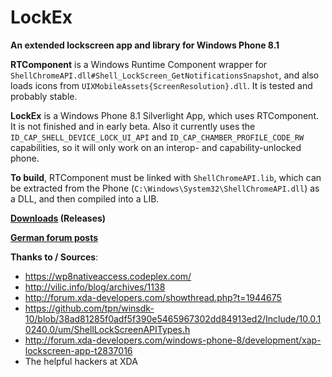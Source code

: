 # LockEx

**An extended lockscreen app and library for Windows Phone 8.1**

**RTComponent** is a Windows Runtime Component wrapper for ```ShellChromeAPI.dll#Shell_LockScreen_GetNotificationsSnapshot```, and also loads icons from ```UIXMobileAssets{ScreenResolution}.dll```. It is tested and probably stable.

**LockEx** is a Windows Phone 8.1 Silverlight App, which uses RTComponent. It is not finished and in early beta. Also it currently uses the ```ID_CAP_SHELL_DEVICE_LOCK_UI_API``` and ```ID_CAP_CHAMBER_PROFILE_CODE_RW``` capabilities, so it will only work on an interop- and capability-unlocked phone.

**To build**, RTComponent must be linked with ```ShellChromeAPI.lib```, which can be extracted from the Phone (```C:\Windows\System32\ShellChromeAPI.dll```) as a DLL, and then compiled into a LIB.

**[Downloads](https://github.com/StarGate01/LockEx/releases) (Releases)**

**[German forum posts](http://wpvision.de/stargate01/6770-%5Bhack%5D-lockex-lockscreen-bibliothek-und-app-open-source.html)**

**Thanks to / Sources**: 
- https://wp8nativeaccess.codeplex.com/
- http://vilic.info/blog/archives/1138
- http://forum.xda-developers.com/showthread.php?t=1944675
- https://github.com/tpn/winsdk-10/blob/38ad81285f0adf5f390e5465967302dd84913ed2/Include/10.0.10240.0/um/ShellLockScreenAPITypes.h
- http://forum.xda-developers.com/windows-phone-8/development/xap-lockscreen-app-t2837016
- The helpful hackers at XDA
